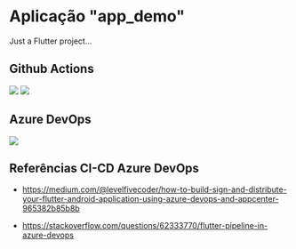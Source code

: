 # Aplicação "app_demo"
Just a Flutter project...

## Github Actions
![](https://img.shields.io/github/workflow/status/danielsbezerra/Github-Actions-Flutter/Flutter%20CI?logo=Github)
![](https://img.shields.io/github/languages/count/danielsbezerra/Github-Actions-Flutter)

## Azure DevOps
![](https://badges.hiptest.com/azure-devops/build/desenbahiauds/a59d3329-ef41-46af-9b40-9be0a7c1182b/17?logo=azure-devops/main)

## Referências CI-CD Azure DevOps
- https://medium.com/@levelfivecoder/how-to-build-sign-and-distribute-your-flutter-android-application-using-azure-devops-and-appcenter-965382b85b8b

- https://stackoverflow.com/questions/62333770/flutter-pipeline-in-azure-devops


